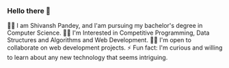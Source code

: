 ### Hello there 👋

🐱‍🏍 I am Shivansh Pandey, and I'am pursuing my bachelor's degree in Computer Science.
👨‍💻 I'm Interested in Competitive Programming, Data Structures and Algorithms and Web Development.
🙋‍♂️ I'm open to collaborate on web development projects.
⚡ Fun fact: I'm curious and willing to learn about any new technology that seems intriguing.
<!--
**shivansh1012/shivansh1012** is a ✨ _special_ ✨ repository because its `README.md` (this file) appears on your GitHub profile.

Here are some ideas to get you started:

- 🔭 I’m currently working on ...
- 🌱 I’m currently learning ...
- 👯 I’m looking to collaborate on ...
- 🤔 I’m looking for help with ...
- 💬 Ask me about ...
- 📫 How to reach me: ...
- 😄 Pronouns: ...
- ⚡ Fun fact: ...
-->
